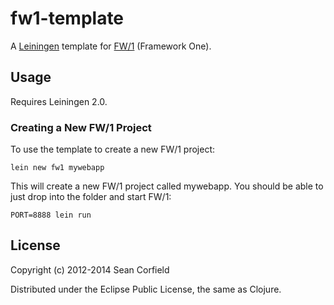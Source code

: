 # fw1-template

A [Leiningen](https://github.com/technomancy/leiningen) template for [FW/1](https://github.com/framework-one/fw1-clj) (Framework One).

## Usage

Requires Leiningen 2.0.

### Creating a New FW/1 Project

To use the template to create a new FW/1 project:

```
lein new fw1 mywebapp
```

This will create a new FW/1 project called mywebapp. You should be able to just drop into the folder and start FW/1:

```
PORT=8888 lein run
```

## License

Copyright (c) 2012-2014 Sean Corfield

Distributed under the Eclipse Public License, the same as Clojure.
